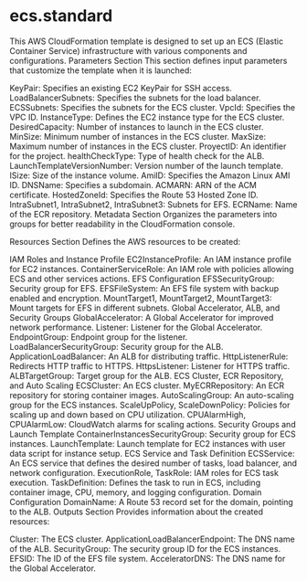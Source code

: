 # ecs.standard
This AWS CloudFormation template is designed to set up an ECS (Elastic Container Service) infrastructure with various components and configurations.
Parameters Section
This section defines input parameters that customize the template when it is launched:

KeyPair: Specifies an existing EC2 KeyPair for SSH access.
LoadBalancerSubnets: Specifies the subnets for the load balancer.
ECSSubnets: Specifies the subnets for the ECS cluster.
VpcId: Specifies the VPC ID.
InstanceType: Defines the EC2 instance type for the ECS cluster.
DesiredCapacity: Number of instances to launch in the ECS cluster.
MinSize: Minimum number of instances in the ECS cluster.
MaxSize: Maximum number of instances in the ECS cluster.
ProyectID: An identifier for the project.
healthCheckType: Type of health check for the ALB.
LaunchTemplateVersionNumber: Version number of the launch template.
ISize: Size of the instance volume.
AmiID: Specifies the Amazon Linux AMI ID.
DNSName: Specifies a subdomain.
ACMARN: ARN of the ACM certificate.
HostedZoneId: Specifies the Route 53 Hosted Zone ID.
IntraSubnet1, IntraSubnet2, IntraSubnet3: Subnets for EFS.
ECRName: Name of the ECR repository.
Metadata Section
Organizes the parameters into groups for better readability in the CloudFormation console.

Resources Section
Defines the AWS resources to be created:

IAM Roles and Instance Profile
EC2InstanceProfile: An IAM instance profile for EC2 instances.
ContainerServiceRole: An IAM role with policies allowing ECS and other services actions.
EFS Configuration
EFSSecurityGroup: Security group for EFS.
EFSFileSystem: An EFS file system with backup enabled and encryption.
MountTarget1, MountTarget2, MountTarget3: Mount targets for EFS in different subnets.
Global Accelerator, ALB, and Security Groups
GlobalAccelerator: A Global Accelerator for improved network performance.
Listener: Listener for the Global Accelerator.
EndpointGroup: Endpoint group for the listener.
LoadBalancerSecurityGroup: Security group for the ALB.
ApplicationLoadBalancer: An ALB for distributing traffic.
HttpListenerRule: Redirects HTTP traffic to HTTPS.
HttpsListener: Listener for HTTPS traffic.
ALBTargetGroup: Target group for the ALB.
ECS Cluster, ECR Repository, and Auto Scaling
ECSCluster: An ECS cluster.
MyECRRepository: An ECR repository for storing container images.
AutoScalingGroup: An auto-scaling group for the ECS instances.
ScaleUpPolicy, ScaleDownPolicy: Policies for scaling up and down based on CPU utilization.
CPUAlarmHigh, CPUAlarmLow: CloudWatch alarms for scaling actions.
Security Groups and Launch Template
ContainerInstancesSecurityGroup: Security group for ECS instances.
LaunchTemplate: Launch template for EC2 instances with user data script for instance setup.
ECS Service and Task Definition
ECSService: An ECS service that defines the desired number of tasks, load balancer, and network configuration.
ExecutionRole, TaskRole: IAM roles for ECS task execution.
TaskDefinition: Defines the task to run in ECS, including container image, CPU, memory, and logging configuration.
Domain Configuration
DomainName: A Route 53 record set for the domain, pointing to the ALB.
Outputs Section
Provides information about the created resources:

Cluster: The ECS cluster.
ApplicationLoadBalancerEndpoint: The DNS name of the ALB.
SecurityGroup: The security group ID for the ECS instances.
EFSID: The ID of the EFS file system.
AcceleratorDNS: The DNS name for the Global Accelerator.
